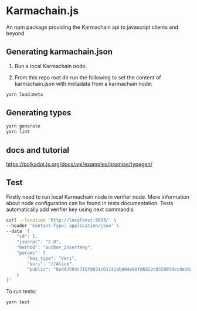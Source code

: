 # Karmachain.js
An npm package providing the Karmachain api to javascript clients and beyond

## Generating karmachain.json
1. Run a local Karmachain node.
 
2. From this repo root dir run the following to set the content of karmachain.json with metadata from a karmachain node:

```bash
yarn load:meta
```

## Generating types
```bash
yarn generate
yarn lint
```

## docs and tutorial
https://polkadot.js.org/docs/api/examples/promise/typegen/

## Test

Firstly need to run local Karmachain node in verifier node. More information about node configuration
can be found in tests documentation. Tests automatically add verifier key using next command:s

```bash
curl --location 'http://localhost:9933/' \
--header 'Content-Type: application/json' \
--data '{
    "id": 1,
    "jsonrpc": "2.0",
    "method": "author_insertKey",
    "params": {
        "key_type": "Veri",
        "suri": "//Alice",
        "public": "0xd43593c715fdd31c61141abd04a99fd6822c8558854ccde39a5684e7a56da27d"
    }
}'
```

To run tests:

```bash
yarn test
```